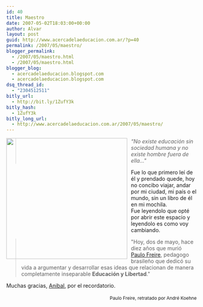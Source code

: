 ```yaml
---
id: 40
title: Maestro
date: 2007-05-02T18:03:00+00:00
author: Alvar
layout: post
guid: http://www.acercadelaeducacion.com.ar/?p=40
permalink: /2007/05/maestro/
blogger_permalink:
  - /2007/05/maestro.html
  - /2007/05/maestro.html
blogger_blog:
  - acercadelaeducacion.blogspot.com
  - acercadelaeducacion.blogspot.com
dsq_thread_id:
  - "2304512511"
bitly_url:
  - http://bit.ly/1ZufY3k
bitly_hash:
  - 1ZufY3k
bitly_long_url:
  - http://www.acercadelaeducacion.com.ar/2007/05/maestro/
---
```

<a href="http://es.wikipedia.org/wiki/Paulo_Freire"><img style="float:left;cursor:pointer;width:320px;margin:0 10px 10px 0;" src="http://upload.wikimedia.org/wikipedia/commons/thumb/c/c4/Paulo_Freire_caricat.jpg/220px-Paulo_Freire_caricat.jpg" alt="" border="0" /></a><blockquote></blockquote>   <span style="font-style:italic;"><blockquote>“No existe educación sin sociedad humana y no existe hombre fuera de ella..."</blockquote></span>Fue lo que primero leí de él y prendado quede, hoy no concibo viajar, andar por mi ciudad, mi país o el mundo, sin un libro de él en mi mochila.<br />Fue leyendolo que opté por abrir este espacio y leyendolo es como voy cambiando.<br /><blockquote>"Hoy, dos de mayo, hace diez años que murió <a href="http://es.wikipedia.org/wiki/Paulo_Freire">Paulo Freire</a>, pedagogo brasileño que dedicó su vida a argumentar y desarrollar esas ideas que relacionan de manera completamente inseparable <strong>Educación y Libertad</strong>."</blockquote>Muchas gracias, <a href="http://www.adelat.org/index.php?title=paulo_freire_persona_educada_persona_lib&amp;more=1&amp;amp;amp;amp;amp;c=1&amp;tb=1&amp;pb=1">Anibal</a>, por el recordatorio.<br /><div style="text-align:right;"><span style="font-style:italic;"></span><br /><span style="font-size:85%;"> Paulo Freire, retratado por André Koehne</span></div>